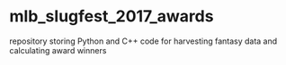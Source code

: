 # mlb_slugfest_2017_awards
repository storing Python and C++ code for harvesting fantasy data and calculating award winners
